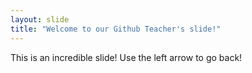 ```yaml
---
layout: slide
title: "Welcome to our Github Teacher's slide!"
---
```

This is an incredible slide!
Use the left arrow to go back!